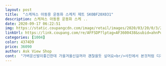 ```yaml
---
layout: post 
title:  "스케쳐스 아동용 운동화 스케치 제트 SK0BF20X031" 
description: 스케쳐스 아동용 운동화 스케 ..
date: 2020-09-17 06:22:51 
img: https://static.coupangcdn.com/image/retail/images/2020/03/20/0/3/2e39beeb-2451-4672-a18b-98e902d50cdf.jpg 
linkUrl: https://link.coupang.com/re/AFFSDP?lptag=AF3600438&subid=ahnPublicAsk&pageKey=1384617050&itemId=2419347072&vendorItemId=70408989876&traceid=V0-113-814c79776f759db0 
categories: [1004] 
color: 4374D9 
price: 36090 
author: Ask View Shop 
cont:  "가벼운신발이좋긴한데 가을겨울신길꺼라 괜찮을듯 싶어요<br/>사진에서 본것처럼 디자인과 색상이 멋져요 여섯살 아들이 180을 신는데 190 주문하니 넉넉하네요 밸크로가 딱 잡아줘서 커도 괜찮아요 발바닥이 미끄러지지 않게 잘 만들어졌어요 스케쳐스 신발이 대부분 가벼운데 이건 약간 무게감이 있어요 가을,겨울용으로 좋은 거 같아요<br/>실물이더이쁜신발예요<br/>아들도 멋진신발이라맘에들어합니다 쿠팡총알배송 대단해요<br/>울아들 6살이고요 반스 운동화 190이 좀큰상태인데 똑같은 190 인데 요상품이 발볼도 넓고 혼자 신기도 편한가봐요 푹신푹신하다고 말합니다 너무 좋아해요 ㅎ 크긴하지만  애들은 생각보다 발이 잘자라더라구요 잘신길게요  다음에 또 구매할맘 있어요<br/>" 
---
```


